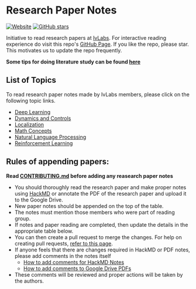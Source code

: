 # Research Paper Notes
[![Website](https://img.shields.io/website?down_message=offline&up_message=online&url=https%3A%2F%2Fivlabs.github.io%2FResearchPaperNotes%2F)](https://ivlabs.github.io/ResearchPaperNotes/) [![GitHub stars](https://img.shields.io/github/stars/IvLabs/ResearchPaperNotes?style=social)](https://github.com/IvLabs/ResearchPaperNotes/stargazers)

Initiative to read research papers at [IvLabs](http://www.ivlabs.in/). For interactive reading experience do visit this repo's [GitHub Page](https://ivlabs.github.io/ResearchPaperNotes/). If you like the repo, please star. This motivates us to update the repo frequently.

**Some tips for doing literature study can be found [here](literature_study_tips)**

## List of Topics
To read research paper notes made by IvLabs members, please click on the following topic links.
* [Deep Learning](deep_learning)
* [Dynamics and Controls](dynamics_controls)
* [Localization](localization)
* [Math Concepts](math)
* [Natural Language Processing](natural_language_processing)
* [Reinforcement Learning](reinforcement_learning)

## Rules of appending papers:

**Read [CONTRIBUTING.md](CONTRIBUTING.md) before adding any reasearch paper notes**
- You should thoroughly read the research paper and make proper notes using [HackMD](https://hackmd.io/) or annotate the PDF of the research paper and upload it to the Google Drive.
- New paper notes should be appended on the top of the table.
- The notes must mention those members who were part of reading group.
- If notes and paper reading are completed, then update the details in the appropriate table below.
- You can then create a pull request to merge the changes. For help on creating pull requests, [refer to this page](https://github.com/IvLabs/resources/tree/master/software).
- If anyone feels that there are changes required in HackMD or PDF notes, please add comments in the notes itself 
  * [How to add comments for HackMD Notes](https://hackmd.io/s/how-to-use-comments) 
  * [How to add comments to Google Drive PDFs](https://gsuiteupdates.googleblog.com/2018/02/comment-on-files-in-drive-preview-mode.html)
- These comments will be reviewed and proper actions will be taken by the authors.
